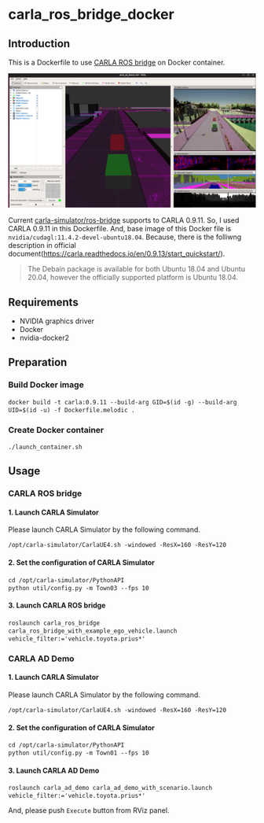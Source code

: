 # carla_ros_bridge_docker

## Introduction

This is a Dockerfile to use [CARLA ROS bridge](https://github.com/carla-simulator/ros-bridge) on Docker container.

![](img/carla_ad_demo_with_scenario.png)

Current [carla-simulator/ros-bridge](https://github.com/carla-simulator/ros-bridge) supports to CARLA 0.9.11. So, I used CARLA 0.9.11 in this Dockerfile. And, base image of this Docker file is `nvidia/cudagl:11.4.2-devel-ubuntu18.04`.
Because, there is the folliwng description in official document(<https://carla.readthedocs.io/en/0.9.13/start_quickstart/>).

> The Debain package is available for both Ubuntu 18.04 and Ubuntu 20.04, however the officially supported platform is Ubuntu 18.04.

## Requirements

* NVIDIA graphics driver
* Docker
* nvidia-docker2

## Preparation

### Build Docker image

```shell
docker build -t carla:0.9.11 --build-arg GID=$(id -g) --build-arg UID=$(id -u) -f Dockerfile.melodic .
```

### Create Docker container

```shell
./launch_container.sh
```

## Usage

### CARLA ROS bridge

#### 1. Launch CARLA Simulator

Please launch CARLA Simulator by the following command.

```shell
/opt/carla-simulator/CarlaUE4.sh -windowed -ResX=160 -ResY=120
```

#### 2. Set the configuration of CARLA Simulator

```shell
cd /opt/carla-simulator/PythonAPI
python util/config.py -m Town03 --fps 10
```

#### 3. Launch CARLA ROS bridge

```shell
roslaunch carla_ros_bridge carla_ros_bridge_with_example_ego_vehicle.launch vehicle_filter:='vehicle.toyota.prius*'
```

### CARLA AD Demo

#### 1. Launch CARLA Simulator

Please launch CARLA Simulator by the following command.

```shell
/opt/carla-simulator/CarlaUE4.sh -windowed -ResX=160 -ResY=120
```

#### 2. Set the configuration of CARLA Simulator

```shell
cd /opt/carla-simulator/PythonAPI
python util/config.py -m Town01 --fps 10
```

#### 3. Launch CARLA AD Demo

```shell
roslaunch carla_ad_demo carla_ad_demo_with_scenario.launch vehicle_filter:='vehicle.toyota.prius*'
```

And, please push `Execute` button from RViz panel.
